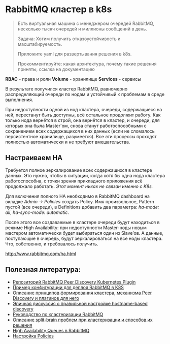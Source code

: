 # RabbitMQ кластер в k8s
> Есть виртуальная машина с менеджером очередей RabbitMQ, несколько тысяч очередей и миллионы сообщений в день.
> 
> Задача: Хотим получить отказоустойчивость и масштабируемость.
> 
> Приложите yaml для развертывания решения в k8s.
> 
> Прокомментируйте: какая архитектура, почему такие решения приняты, ссылка на документацию



**RBAC** - права и роли
**Volume** - хранилище
**Services** - сервисы


В результате получился кластер RabbitMQ, равномерно распределяющий очереди по нодам и устойчивый к проблемам в среде выполнения.

При недоступности одной из нод кластера, очереди, содержащиеся на ней, перестанут быть доступны, всё остальное продолжит работу. Как только нода вернётся в строй, она вернётся в кластер, и очереди, для которых она была Master'ом, снова станут работоспособными с сохранением всех содержащихся в них данных (если не сломалось персистентное хранилище, разумеется). Все эти процессы проходят полностью автоматически и не требуют вмешательства.

## Настраиваем HA

Требуется полное зеркалирование всех содержащихся в кластере данных. Это нужно, чтобы в ситуации, когда хотя бы одна нода кластера работоспособна, с точки зрения прикладного приложения всё продолжало работать. *Этот момент никак не связан именно с K8s.*  
  
Для включения полного HA необходимо в RabbitMQ dashboard на вкладке _Admin -> Policies_ создать Policy. Имя произвольное, Pattern пустой (все очереди), в Definitions добавить два параметра: _ha-mode: all_, _ha-sync-mode: automatic_.

После этого все создаваемые в кластере очереди будут находиться в режиме High Availability: при недоступности Master-ноды новым мастером автоматически будет выбираться один из Slave’ов. А данные, поступающие в очередь, будут зеркалироваться на все ноды кластера. Что, собственно, и требовалось получить.

http://www.rabbitmq.com/ha.html


## Полезная литература:

  

-   [Репозиторий RabbitMQ Peer Discovery Kubernetes Plugin](https://github.com/rabbitmq/rabbitmq-peer-discovery-k8s/)
-   [Пример конфигурации для деплоя RabbitMQ в K8S](https://github.com/rabbitmq/rabbitmq-peer-discovery-k8s/tree/master/examples/k8s_statefulsets)
-   [Описание принципов формирования кластера, механизма Peer Discovery и плагинов для него](http://www.rabbitmq.com/cluster-formation.html)
-   [Эпичная дискуссия о правильной настройке hostname-based discovery](https://groups.google.com/forum/#!msg/rabbitmq-users/wuOfzEywHXo/k8z_HWIkBgAJ)
-   [Руководство по кластеризации RabbitMQ](http://www.rabbitmq.com/clustering.html)
-   [Описание split-brain проблем при кластеризации и способов их решения](http://www.rabbitmq.com/partitions.html)
-   [High Availability Queues в RabbitMQ](http://www.rabbitmq.com/ha.html)
-   [Настройка Policies](http://www.rabbitmq.com/parameters.html#policies)
